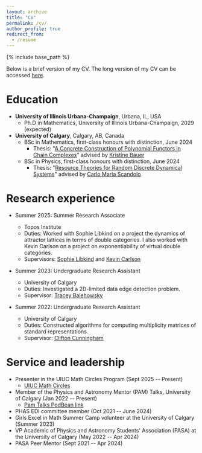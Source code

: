```yaml
---
layout: archive
title: "CV"
permalink: /cv/
author_profile: true
redirect_from:
  - /resume
---
```


{% include base_path %}

Below is a brief version of my CV. The long version of my CV can be accessed <a href="/files/EaECVShort.pdf" class="image fit">here</a>.

Education
======
* **University of Illinois Urbana-Champaign**, Urbana, IL, USA
  * Ph.D in Mathematics, University of Illinois Urbana-Champaign, 2029 (expected)
* **University of Calgary**, Calgary, AB, Canada
  * BSc in Mathematics, first-class honours with distinction, June 2024
    * Thesis: "<a href="/files/Math518_FinalReport_EEaT.pdf" class="image fit">A Concrete Construction of Polynomial Functors in Chain Complexes</a>" advised by <a href="https://contacts.ucalgary.ca/info/math/profiles/101-152919" rel="noopener" target="_blank">Kristine Bauer</a>
  * BSc in Physics, first-class honours with distinction, June 2024
    * Thesis: "<a href="/files/Phys598_FinalReport_EEaThompson.pdf" class="image fit">Resource Theories for Random Discrete Dynamical Systems</a>" advised by <a href="https://contacts.ucalgary.ca/info/math/profiles/1-9063259" rel="noopener" target="_blank">Carlo Maria Scandolo</a>

Research experience
======
* Summer 2025: Summer Research Associate
  * Topos Institute
  * Duties: Worked with Sophie Libkind on a project the dynamics of attractor lattices in terms of double categories. I also worked with Kevin Carlson on a project on exponentiability of virtual double categories.
  * Supervisors: <a href="https://slibkind.github.io/" rel="noopener" target="_blank">Sophie Libkind</a> and <a href="https://topos.institute/people/kevin-carlson/" rel="noopener" target="_blank">Kevin Carlson</a>

* Summer 2023: Undergraduate Research Assistant
  * University of Calgary
  * Duties: Investigated a 2D-limited data edge detection problem.
  * Supervisor: <a href="https://sites.google.com/view/traceybalehowsky/" rel="noopener" target="_blank">Tracey Balehowsky</a>

* Summer 2022: Undergraduate Research Assistant
  * University of Calgary
  * Duties: Constructed algorithms for computing multiplicity matrices of standard representations.
  * Supervisor: <a href="https://contacts.ucalgary.ca/info/math/profiles/101-152934" rel="noopener" target="_blank">Clifton Cunningham</a>

  

<!-- Publications
======
  <ul>{% for post in site.publications reversed %}
    {% include archive-single-cv.html %}
  {% endfor %}</ul> -->
  
<!-- Talks
======
  <ul>{% for post in site.talks reversed %}
    {% include archive-single-talk-cv.html  %}
  {% endfor %}</ul> -->
  
<!-- Teaching
======
  <ul>{% for post in site.teaching reversed %}
    {% include archive-single-cv.html %}
  {% endfor %}</ul> -->
  
Service and leadership
======
* Presenter in the UIUC Math Circles Program (Sept 2025 -- Present)
  * <a href="https://math.illinois.edu/academics/graduate-program/awm-graduate-student-chapter-illinois/uiuc-math-circle" rel="noopener" target="_blank">UIUC Math Circles</a>
* Member of the Physics and Astronomy Mentor (PAM) Talks, University of Calgary (Jan 2022 -- Present)
  * <a href="https://thepamtalks.podbean.com/" rel="noopener" target="_blank">Pam Talks PodBean link</a>
* PHAS EDI committee member (Oct 2021 -- June 2024)
* Girls Excel in Math Summer Camp volunteer at the University of Calgary (Summer 2023)
* VP Academic of Physics and Astronomy Students' Association (PASA) at the University of Calgary (May 2022 -- Apr 2024)
* PASA Peer Mentor (Sept 2021 -- Apr 2024)
